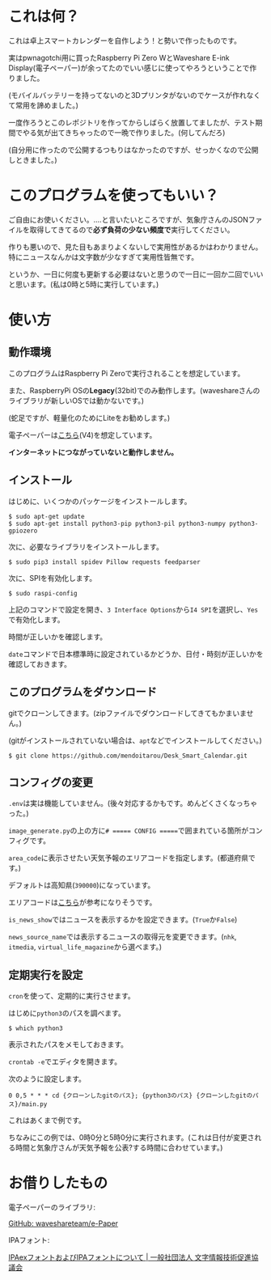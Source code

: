 # これは何？
これは卓上スマートカレンダーを自作しよう！と勢いで作ったものです。

実はpwnagotchi用に買ったRaspberry Pi Zero WとWaveshare E-ink Display(電子ペーパー)が余ってたのでいい感じに使ってやろうということで作りました。

(モバイルバッテリーを持ってないのと3Dプリンタがないのでケースが作れなくて常用を諦めました。)

一度作ろうとこのレポジトリを作ってからしばらく放置してましたが、テスト期間でやる気が出てきちゃったので一晩で作りました。(何してんだろ)

(自分用に作ったので公開するつもりはなかったのですが、せっかくなので公開しときました。)

# このプログラムを使ってもいい？
ご自由にお使いください。....と言いたいところですが、気象庁さんのJSONファイルを取得してきてるので**必ず負荷の少ない頻度で**実行してください。

作りも悪いので、見た目もあまりよくないしで実用性があるかはわかりません。特にニュースなんかは文字数が少なすぎて実用性皆無です。

というか、一日に何度も更新する必要はないと思うので一日に一回か二回でいいと思います。(私は0時と5時に実行しています。)

# 使い方
## 動作環境
このプログラムはRaspberry Pi Zeroで実行されることを想定しています。

また、RaspberryPi OSの**Legacy**(32bit)でのみ動作します。(waveshareさんのライブラリが新しいOSでは動かないです。)

(蛇足ですが、軽量化のためにLiteをお勧めします。)

電子ペーパーは[こちら](https://www.waveshare.com/2.13inch-e-paper-hat.htm)(V4)を想定しています。

**インターネットにつながっていないと動作しません。**

## インストール
はじめに、いくつかのパッケージをインストールします。

```shell
$ sudo apt-get update
$ sudo apt-get install python3-pip python3-pil python3-numpy python3-gpiozero
```

次に、必要なライブラリをインストールします。

```shell
$ sudo pip3 install spidev Pillow requests feedparser
```

次に、SPIを有効化します。

```shell
$ sudo raspi-config
```

上記のコマンドで設定を開き、``3 Interface Options``から``I4 SPI``を選択し、``Yes``で有効化します。

時間が正しいかを確認します。

``date``コマンドで日本標準時に設定されているかどうか、日付・時刻が正しいかを確認しておきます。

## このプログラムをダウンロード
gitでクローンしてきます。(zipファイルでダウンロードしてきてもかまいません。)

(gitがインストールされていない場合は、``apt``などでインストールしてください。)

```shell
$ git clone https://github.com/mendoitarou/Desk_Smart_Calendar.git
```

## コンフィグの変更
``.env``は実は機能していません。(後々対応するかもです。めんどくさくなっちゃった。)

``image_generate.py``の上の方に``# ===== CONFIG =====``で囲まれている箇所がコンフィグです。

``area_code``に表示させたい天気予報のエリアコードを指定します。(都道府県です。)

デフォルトは高知県(``390000``)になっています。

エリアコードは[こちら](https://zenn.dev/inoue2002/articles/2e07da8d0ca9ca)が参考になりそうです。

``is_news_show``ではニュースを表示するかを設定できます。(``True``か``False``)

``news_source_name``では表示するニュースの取得元を変更できます。(``nhk``, ``itmedia``, ``virtual_life_magazine``から選べます。)

## 定期実行を設定
``cron``を使って、定期的に実行させます。

はじめに``python3``のパスを調べます。

```shell
$ which python3
```

表示されたパスをメモしておきます。

``crontab -e``でエディタを開きます。

次のように設定します。

```
0 0,5 * * * cd {クローンしたgitのパス}; {python3のパス} {クローンしたgitのパス}/main.py
```

これはあくまで例です。

ちなみにこの例では、0時0分と5時0分に実行されます。(これは日付が変更される時間と気象庁さんが天気予報を公表?する時間に合わせています。)

# お借りしたもの

電子ペーパーのライブラリ:

[GitHub: waveshareteam/e-Paper](https://github.com/waveshareteam/e-Paper)

IPAフォント:

[IPAexフォントおよびIPAフォントについて | 一般社団法人 文字情報技術促進協議会](https://moji.or.jp/ipafont/)
